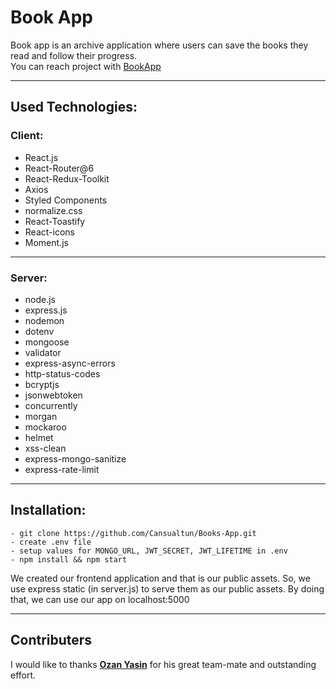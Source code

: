 # Book App

Book app is an archive application where users can save the books they read and follow their progress.
<br> You can reach project with [BookApp](https://book-app-v1.herokuapp.com/landing) </br>

---

## Used Technologies:
  ### Client:
  - React.js
  - React-Router@6 
  - React-Redux-Toolkit
  - Axios
  - Styled Components
  - normalize.css 
  - React-Toastify
  - React-icons 
  - Moment.js
  ---
  ### Server:
  - node.js
  - express.js
  - nodemon
  - dotenv
  - mongoose
  - validator
  - express-async-errors
  - http-status-codes
  - bcryptjs
  - jsonwebtoken
  - concurrently
  - morgan
  - mockaroo
  - helmet
  - xss-clean
  - express-mongo-sanitize
  - express-rate-limit

---

## Installation:
```
- git clone https://github.com/Cansualtun/Books-App.git
- create .env file
- setup values for MONGO_URL, JWT_SECRET, JWT_LIFETIME in .env
- npm install && npm start
```

We created our frontend application and that is our public assets. So, we use express static (in server.js) to serve them as our public assets. 
By doing that, we can use our app on localhost:5000

---
## Contributers

I would like to thanks <b>[Ozan Yasin](https://github.com/OzanYasin)</b> for his great team-mate and outstanding effort.

